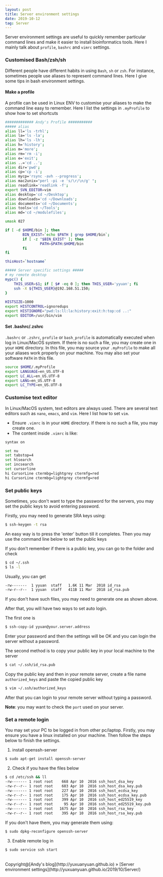 ```yaml
---
layout: post
title: Server environment settings
date: 2019-10-12 
tag: Server
---
```


Server environment settings are useful to quickly remember particular command lines and make it easier to install bioinformatics tools. Here I mainly talk about ``profile``, ``bashrc`` and ``vimrc`` settings.

### Customised Bash/zsh/sh
Different people have different habits in using ``Bash``, ``sh`` or ``zsh``. For instance, sometimes people use aliases to represent command lines. Here I give some tips in bash environment settings.

#### Make a profile
A profile can be used in Linux ENV to customise your aliases to make the command line easy to remember. Here I list the settings in ``.myProfile`` to show how to set shortcuts


```bash
############# Andy's Profile ###########
##### alias
alias ll='ls -trhl';
alias la='ls -la';
alias lh='ls -lh';
alias h='history';
alias m='more';
alias rm='rm -i';
alias e='exit';
alias ..='cd ..';
alias dir='pwd';
alias cp='cp -i';
alias mycp='rsync -avh --progress';
alias mac2unix="perl -pi -e 's/\r/\n/g' ";
alias readlink='readlink -f';
export SVN_EDITOR=vim
alias desktop='cd ~/Desktop';
alias downloads='cd ~/Downloads';
alias documents='cd ~/Documents';
alias tools='cd ~/Tools';
alias md='cd ~/modulefiles';

umask 027

if [ -d $HOME/bin ]; then
        BIN_EXIST=`echo $PATH | grep $HOME/bin`;
        if [ -z "$BIN_EXIST" ]; then
                PATH=$PATH:$HOME/bin
        fi
fi

thisHost=`hostname`

##### Server specific settings #####
# my remote desktop
mypc() { 
    THIS_USER=$1; if [ $# -eq 0 ]; then THIS_USER='yyuan'; fi
    ssh -X ${THIS_USER}@192.168.51.150;
}
 
HISTSIZE=1000
export HISTCONTROL=ignoredups
export HISTIGNORE="pwd:ls:ll:la:history:exit:h:top:cd ..:"
export EDITOR=/usr/bin/vim
```

#### Set .bashrc/.zshrc
``.bashrc`` or `.zshrc`, ``profile`` or ``bash_profile`` is automatically executed when log in Linux/MacOS system. If there is no such a file, you may create one in your ``HOME`` directory. In this file, you may source your ``.myProfile`` to make all your aliases work properly on your machine. You may also set your software ``PATH`` in this file.


```bash
source $HOME/.myProfile
export LANGUAGE=en_US.UTF-8
export LC_ALL=en_US.UTF-8
export LANG=en_US.UTF-8
export LC_TYPE=en_US.UTF-8
```

### Customise text editor
In Linux/MacOS system, text editors are always used. There are several text editors such as ``nano``, ``emacs``, and ``vim``. Here I list how to set ``vim``. 

* Ensure ``.vimrc`` is in your ``HOME`` directory. If there is no such a file, you may create one. 
* The content inside ``.vimrc`` is like:


```bash
syntax on

set nu
set tabstop=4
set hlsearch
set incsearch
set cursorline
hi CursorLine ctermbg=lightgrey ctermfg=red
hi CursorLine ctermbg=lightgrey ctermfg=red 
```

### Set public keys

Sometimes, you don't want to type the password for the servers, you may set the public keys to avoid entering password.

Firstly, you may need to generate SRA keys using:


```bash
$ ssh-keygen -t rsa
```

An easy way is to press the 'enter' button till it completes. Then you may use the command line below to set the public keys

If you don't remember if there is a public key, you can go to the folder and check

```bash
$ cd ~/.ssh
$ ls -l
```

Usually, you can get

```bash
-rw-------  1 yyuan  staff   1.6K 11 Mar  2018 id_rsa
-rw-r--r--  1 yyuan  staff   411B 11 Mar  2018 id_rsa.pub
```

If you don't have such files, you may need to generate one as shown above.

After that, you will have two ways to set auto login.

The first one is

```bash
$ ssh-copy-id yyuan@your.server.address
```

Enter your password and then the settings will be OK and you can login the server without a password.

The second method is to copy your public key in your local machine to the server

```bash
$ cat ~/.ssh/id_rsa.pub 
```

Copy the public key and then in your remote server, create a file name ``authorized_keys`` and paste the copied public key

```bash
$ vim ~/.ssh/authorized_keys
```

After that you can login to your remote server without typing a password.

**Note**: you may want to check the ``port`` used on your server.

### Set a remote login

You may set your PC to be logged in from other pc/laptop. Firstly, you may ensure you have a linux installed on your machine. Then follow the steps below to finish the settings.

1. install openssh-server


```bash
$ sudo apt-get install openssh-server
```

2. Check if you have the files below


```bash
$ cd /etc/ssh && ll
-rw------- 1 root root    668 Apr 10  2016 ssh_host_dsa_key
-rw-r--r-- 1 root root    603 Apr 10  2016 ssh_host_dsa_key.pub
-rw------- 1 root root    227 Apr 10  2016 ssh_host_ecdsa_key
-rw-r--r-- 1 root root    175 Apr 10  2016 ssh_host_ecdsa_key.pub
-rw------- 1 root root    399 Apr 10  2016 ssh_host_ed25519_key
-rw-r--r-- 1 root root     95 Apr 10  2016 ssh_host_ed25519_key.pub
-rw------- 1 root root   1675 Apr 10  2016 ssh_host_rsa_key
-rw-r--r-- 1 root root    395 Apr 10  2016 ssh_host_rsa_key.pub
```

If you don't have them, you may generate them using:


```bash
$ sudo dpkg-reconfigure openssh-server
```

3. Enable remote log in


```bash
$ sudo service ssh start
```

<br>
Copyright@[Andy's blog](http://yuxuanyuan.github.io) » [Server environment settings](http://yuxuanyuan.github.io/2019/10/Server/)
